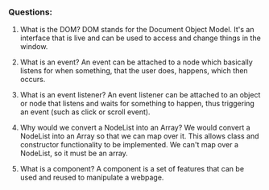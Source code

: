 ### Questions:
1. What is the DOM?
DOM stands for the Document Object Model. It's an interface that is live and can be used to access and change things in the window.

2. What is an event?
An event can be attached to a node which basically listens for when something, that the user does, happens, which then occurs.

3. What is an event listener?
An event listener can be attached to an object or node that listens and waits for something to happen, thus triggering an event (such as click or scroll event).

4. Why would we convert a NodeList into an Array?
We would convert a NodeList into an Array so that we can map over it. This allows class and constructor functionality to be implemented. We can't map over a NodeList, so it must be an array.

5. What is a component? 
A component is a set of features that can be used and reused to manipulate a webpage.
